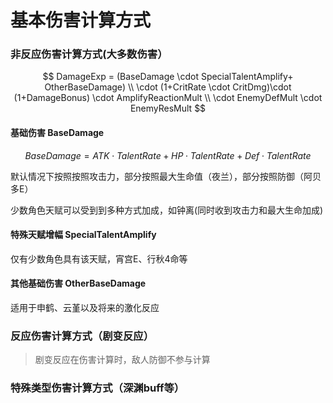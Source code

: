 # 基本伤害计算方式

### 非反应伤害计算方式(大多数伤害）



$$
DamageExp = (BaseDamage \cdot SpecialTalentAmplify+ OtherBaseDamage) \\ \cdot (1+CritRate \cdot CritDmg)\cdot (1+DamageBonus) \cdot  AmplifyReactionMult 
\\ \cdot EnemyDefMult \cdot EnemyResMult
$$

#### ​基础伤害 BaseDamage

$$
BaseDamage = ATK \cdot TalentRate+HP \cdot TalentRate+Def\cdot TalentRate
$$

​默认情况下按照按照攻击力，部分按照最大生命值（夜兰），部分按照防御（阿贝多E）

少数角色天赋可以受到到多种方式加成，如钟离(同时收到攻击力和最大生命加成)

#### 特殊天赋增幅 SpecialTalentAmplify

仅有少数角色具有该天赋，宵宫E、行秋4命等

#### 其他基础伤害 OtherBaseDamage

适用于申鹤、云堇以及将来的激化反应

### 反应伤害计算方式（剧变反应）

> 剧变反应在伤害计算时，敌人防御不参与计算

### 特殊类型伤害计算方式（深渊buff等）
